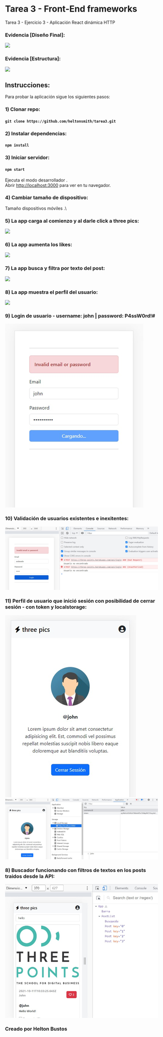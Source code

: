 # Tarea 3 - Front-End frameworks
Tarea 3 - Ejercicio 3 - Aplicación React dinámica HTTP

### Evidencia [Diseño Final]:
<img src="https://raw.githubusercontent.com/heltonsmith/tarea3/main/src/assets/img/evidencia1.jpg" />

### Evidencia [Estructura]:
<img src="https://raw.githubusercontent.com/heltonsmith/tarea3/main/src/assets/img/evidencia2.jpg" />

## Instrucciones:
Para probar la aplicación sigue los siguientes pasos:

### 1) Clonar repo: 
#### `git clone https://github.com/heltonsmith/tarea3.git`

### 2) Instalar dependencias: 
#### `npm install`

### 3) Iniciar servidor:
#### `npm start`
Ejecuta el modo desarrollador .\
Abrir [http://localhost:3000](http://localhost:3000) para ver en tu navegador.

### 4) Cambiar tamaño de dispositivo:
Tamaño dispositivos móviles .\

### 5) La app carga al comienzo y al darle click a three pics:
<img src="https://raw.githubusercontent.com/heltonsmith/tarea3/main/src/assets/img/evidencia3.jpg" />

### 6) La app aumenta los likes:
<img src="https://raw.githubusercontent.com/heltonsmith/tarea3/main/src/assets/img/evidencia4.jpg" />

### 7) La app busca y filtra por texto del post:
<img src="https://raw.githubusercontent.com/heltonsmith/tarea3/main/src/assets/img/evidencia5.jpg" />

### 8) La app muestra el perfil del usuario:
<img src="https://raw.githubusercontent.com/heltonsmith/tarea3/main/src/assets/img/evidencia6.jpg" />

### 9) Login de usuario - username: john | password: P4ssW0rd!#
<img src="https://raw.githubusercontent.com/heltonsmith/tarea3/main/src/assets/img/evidencia8.jpg" />

### 10) Validación de usuarios existentes e inexitentes:
<img src="https://raw.githubusercontent.com/heltonsmith/tarea3/main/src/assets/img/evidencia7.jpg" />

### 11) Perfil de usuario que inició sesión con posibilidad de cerrar sesión - con token y localstorage:
<img src="https://raw.githubusercontent.com/heltonsmith/tarea3/main/src/assets/img/evidencia9.jpg" />
<img src="https://raw.githubusercontent.com/heltonsmith/tarea3/main/src/assets/img/evidencia10.jpg" />

### 8) Buscador funcionando con filtros de textos en los posts traidos desde la API:
<img src="https://raw.githubusercontent.com/heltonsmith/tarea3/main/src/assets/img/evidencia11.jpg" />


### Creado por Helton Bustos

